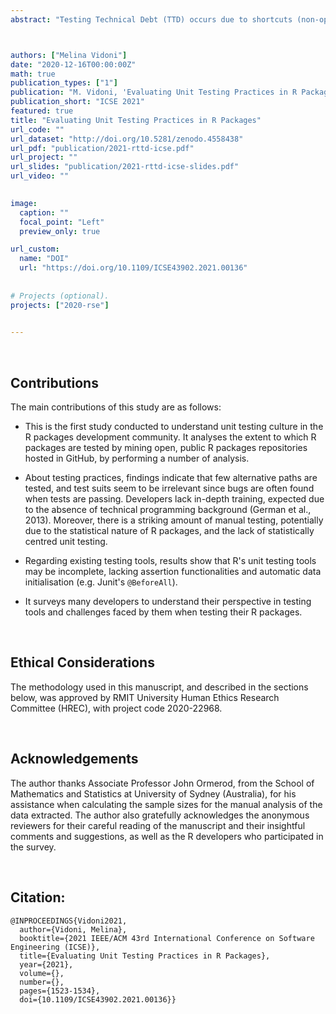 ```yaml
---
abstract: "Testing Technical Debt (TTD) occurs due to shortcuts (non-optimal decisions) taken about testing; it is the test dimension of technical debt. R is a package-based programming ecosystem that provides an easy way to install third-party code, datasets, tests, documentation and examples. This structure makes it especially vulnerable to TTD because errors present in a package can transitively affect all packages and scripts that depend on it. Thus, TTD can effectively become a threat to the validity of all analysis written in R that rely on potentially faulty code. This two-part study provides the first analysis in this area. First, 177 systematically-selected, open-source R packages were mined and analysed to address quality of testing, testing goals, and identify potential TTD sources. Second, a survey addressed how R package developers perceive testing and face its challenges (response rate of 19.4%). Results show that testing in R packages is of low quality; the most common smells are inadequate and obscure unit testing, improper asserts, inexperienced testers and improper test design. Furthermore, skilled R developers still face challenges such as time constraints, emphasis on development rather than testing, poor tool documentation and a steep learning curve."



authors: ["Melina Vidoni"]
date: "2020-12-16T00:00:00Z"
math: true
publication_types: ["1"]
publication: "M. Vidoni, 'Evaluating Unit Testing Practices in R Packages' 2021 IEEE/ACM 43rd International Conference on Software Engineering (ICSE), 2021, pp. 1523-1534, doi: 10.1109/ICSE43902.2021.00136."
publication_short: "ICSE 2021"
featured: true
title: "Evaluating Unit Testing Practices in R Packages"
url_code: ""
url_dataset: "http://doi.org/10.5281/zenodo.4558438"
url_pdf: "publication/2021-rttd-icse.pdf"
url_project: ""
url_slides: "publication/2021-rttd-icse-slides.pdf"
url_video: ""

 
image:
  caption: ""
  focal_point: "Left"
  preview_only: true

url_custom:
  name: "DOI"
  url: "https://doi.org/10.1109/ICSE43902.2021.00136"
  
  
# Projects (optional).
projects: ["2020-rse"]
  

---
```





<br />

## Contributions


The main contributions of this study are as follows:

- This is the first study conducted to understand unit testing culture in the R packages development community. It analyses the extent to which R packages are tested by mining open, public R packages repositories hosted in GitHub, by performing a number of analysis.

- About testing practices, findings indicate that few alternative paths are tested, and test suits seem to be irrelevant since bugs are often found when tests are passing. Developers lack in-depth training, expected due to the absence of technical programming background (German et al., 2013). Moreover, there is a striking amount of manual testing, potentially due to the statistical nature of R packages, and the lack of statistically centred unit testing. 

- Regarding existing testing tools, results show that R's unit testing tools may be incomplete, lacking assertion functionalities and automatic data initialisation (e.g. Junit's `@BeforeAll`). 

- It surveys many developers to understand their perspective in testing tools and challenges faced by them when testing their R packages.


<br />


## Ethical Considerations

The methodology used in this manuscript, and described in the sections below, was approved by RMIT University Human Ethics Research Committee (HREC), with project code 2020-22968.


<br />


## Acknowledgements

The author thanks Associate Professor John Ormerod, from the School of Mathematics and Statistics at University of Sydney (Australia),
for his assistance when calculating the sample sizes for the manual analysis of the data extracted. The author also gratefully acknowledges the anonymous reviewers for their careful reading of the manuscript and their insightful comments and suggestions, as well as the R developers who participated in the survey.


<br />


## Citation:

```
@INPROCEEDINGS{Vidoni2021,
  author={Vidoni, Melina},
  booktitle={2021 IEEE/ACM 43rd International Conference on Software Engineering (ICSE)}, 
  title={Evaluating Unit Testing Practices in R Packages}, 
  year={2021},
  volume={},
  number={},
  pages={1523-1534},
  doi={10.1109/ICSE43902.2021.00136}}
```
